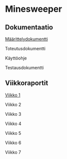 # Minesweeper

## Dokumentaatio

[Määrittelydokumentti](https://github.com/minttugomez/minesweeper/dokumentaatio/maarittelydokumentti.md)

Toteutusdokumentti

Käyttöohje

Testausdokumentti

## Viikkoraportit

[Viikko 1](https://github.com/minttugomez/minesweeper/dokumentaatio/viikkoraportti1.md)

Viikko 2

Viikko 3

Viikko 4

Viikko 5

Viikko 6

Viikko 7
